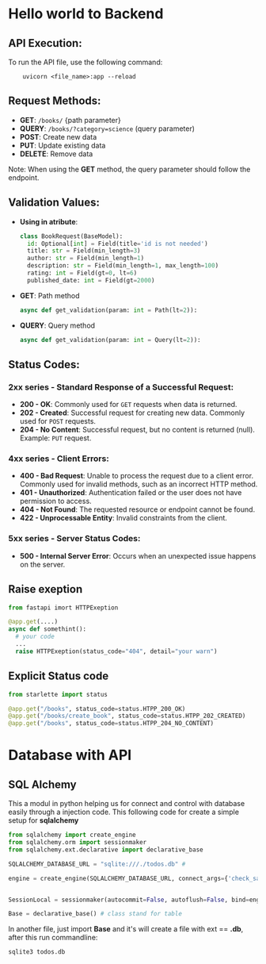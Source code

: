 # Hello world to Backend

## API Execution:
To run the API file, use the following command:

        uvicorn <file_name>:app --reload


## Request Methods:
- **GET**: `/books/` {path parameter}
- **QUERY**: `/books/?category=science` (query parameter)
- **POST**: Create new data
- **PUT**: Update existing data
- **DELETE**: Remove data

Note: When using the **GET** method, the query parameter should follow the endpoint.

## Validation Values:

- **Using in atribute**:
  ```python
  class BookRequest(BaseModel):
    id: Optional[int] = Field(title='id is not needed')
    title: str = Field(min_length=3)
    author: str = Field(min_length=1)
    description: str = Field(min_length=1, max_length=100)
    rating: int = Field(gt=0, lt=6)
    published_date: int = Field(gt=2000)

- **GET**: Path method
  ```python
  async def get_validation(param: int = Path(lt=2)):

- **QUERY**: Query method
  ```python
  async def get_validation(param: int = Query(lt=2)):

## Status Codes:
### 2xx series - Standard Response of a Successful Request:
- **200 - OK**: Commonly used for `GET` requests when data is returned.
- **202 - Created**: Successful request for creating new data. Commonly used for `POST` requests.
- **204 - No Content**: Successful request, but no content is returned (null). Example: `PUT` request.

### 4xx series - Client Errors:
- **400 - Bad Request**: Unable to process the request due to a client error. Commonly used for invalid methods, such as an incorrect HTTP method.
- **401 - Unauthorized**: Authentication failed or the user does not have permission to access.
- **404 - Not Found**: The requested resource or endpoint cannot be found.
- **422 - Unprocessable Entity**: Invalid constraints from the client.

### 5xx series - Server Status Codes:
- **500 - Internal Server Error**: Occurs when an unexpected issue happens on the server.

## Raise exeption
  ```python
  from fastapi imort HTTPExeption

  @app.get(....)
  async def somethint():
    # your code
    ...
    raise HTTPExeption(status_code="404", detail="your warn")    
  ``````
## Explicit Status code
 
  ```python
  from starlette import status

  @app.get("/books", status_code=status.HTPP_200_OK) 
  @app.get("/books/create_book", status_code=status.HTPP_202_CREATED) 
  @app.get("/books", status_code=status.HTPP_204_NO_CONTENT) 
  ```


# Database with API

## SQL Alchemy
This a modul in python helping us for connect and control with database easily through a injection code. This following code for create a simple setup for **sqlalchemy**

  ```python
  from sqlalchemy import create_engine
  from sqlalchemy.orm import sessionmaker
  from sqlalchemy.ext.declarative import declarative_base

  SQLALCHEMY_DATABASE_URL = "sqlite:///./todos.db" #

  engine = create_engine(SQLALCHEMY_DATABASE_URL, connect_args={'check_same_thread': False}) # connect with database through URL


  SessionLocal = sessionmaker(autocommit=False, autoflush=False, bind=engine) # UI to interact with Database

  Base = declarative_base() # class stand for table
  ```
  In another file, just import  **Base** and it's will create a file with ext == **.db**, after this run commandline: 

    sqlite3 todos.db

